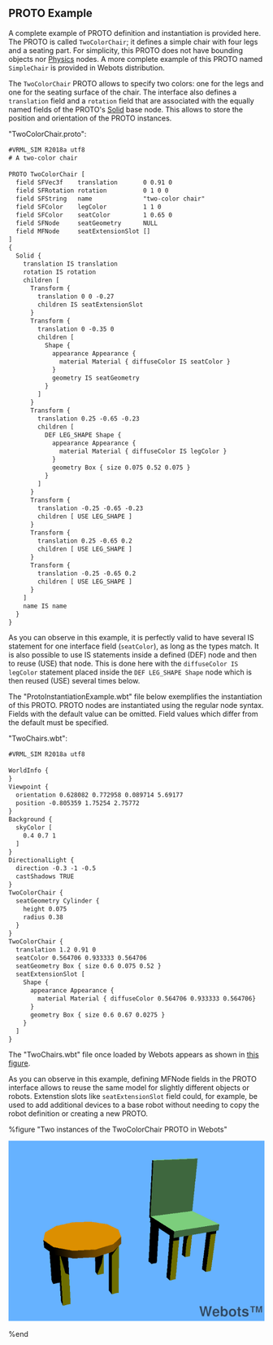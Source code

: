 ## PROTO Example

A complete example of PROTO definition and instantiation is provided here.
The PROTO is called `TwoColorChair`; it defines a simple chair with four legs and a seating part.
For simplicity, this PROTO does not have bounding objects nor [Physics](physics.md) nodes.
A more complete example of this PROTO named `SimpleChair` is provided in Webots distribution.

The `TwoColorChair` PROTO allows to specify two colors: one for the legs and one for the seating surface of the chair.
The interface also defines a `translation` field and a `rotation` field that are associated with the equally named fields of the PROTO's [Solid](solid.md) base node.
This allows to store the position and orientation of the PROTO instances.

"TwoColorChair.proto":

```
#VRML_SIM R2018a utf8
# A two-color chair

PROTO TwoColorChair [
  field SFVec3f    translation       0 0.91 0
  field SFRotation rotation          0 1 0 0
  field SFString   name              "two-color chair"
  field SFColor    legColor          1 1 0
  field SFColor    seatColor         1 0.65 0
  field SFNode     seatGeometry      NULL
  field MFNode     seatExtensionSlot []
]
{
  Solid {
    translation IS translation
    rotation IS rotation
    children [
      Transform {
        translation 0 0 -0.27
        children IS seatExtensionSlot
      }
      Transform {
        translation 0 -0.35 0
        children [
          Shape {
            appearance Appearance {
              material Material { diffuseColor IS seatColor }
            }
            geometry IS seatGeometry
          }
        ]
      }
      Transform {
        translation 0.25 -0.65 -0.23
        children [
          DEF LEG_SHAPE Shape {
            appearance Appearance {
              material Material { diffuseColor IS legColor }
            }
            geometry Box { size 0.075 0.52 0.075 }
          }
        ]
      }
      Transform {
        translation -0.25 -0.65 -0.23
        children [ USE LEG_SHAPE ]
      }
      Transform {
        translation 0.25 -0.65 0.2
        children [ USE LEG_SHAPE ]
      }
      Transform {
        translation -0.25 -0.65 0.2
        children [ USE LEG_SHAPE ]
      }
    ]
    name IS name
  }
}
```

As you can observe in this example, it is perfectly valid to have several IS statement for one interface field (`seatColor`), as long as the types match.
It is also possible to use IS statements inside a defined (DEF) node and then to reuse (USE) that node.
This is done here with the `diffuseColor IS legColor` statement placed inside the `DEF LEG_SHAPE Shape` node which is then reused (USE) several times below.

The "ProtoInstantiationExample.wbt" file below exemplifies the instantiation of this PROTO.
PROTO nodes are instantiated using the regular node syntax.
Fields with the default value can be omitted.
Field values which differ from the default must be specified.

"TwoChairs.wbt":

```
#VRML_SIM R2018a utf8

WorldInfo {
}
Viewpoint {
  orientation 0.628082 0.772958 0.089714 5.69177
  position -0.805359 1.75254 2.75772
}
Background {
  skyColor [
    0.4 0.7 1
  ]
}
DirectionalLight {
  direction -0.3 -1 -0.5
  castShadows TRUE
}
TwoColorChair {
  seatGeometry Cylinder {
    height 0.075
    radius 0.38
  }
}
TwoColorChair {
  translation 1.2 0.91 0
  seatColor 0.564706 0.933333 0.564706
  seatGeometry Box { size 0.6 0.075 0.52 }
  seatExtensionSlot [
    Shape {
      appearance Appearance {
        material Material { diffuseColor 0.564706 0.933333 0.564706}
      }
      geometry Box { size 0.6 0.67 0.0275 }
    }
  ]
}
```

The "TwoChairs.wbt" file once loaded by Webots appears as shown in [this figure](#two-instances-of-the-twocolorchair-proto-in-webots).

As you can observe in this example, defining MFNode fields in the PROTO interface allows to reuse the same model for slightly different objects or robots.
Extenstion slots like `seatExtensionSlot` field could, for example, be used to add additional devices to a base robot without needing to copy the robot definition or creating a new PROTO.

%figure "Two instances of the TwoColorChair PROTO in Webots"

![two_chairs_v7-2-0.png](images/two_chairs_v7-2-0.png)

%end
